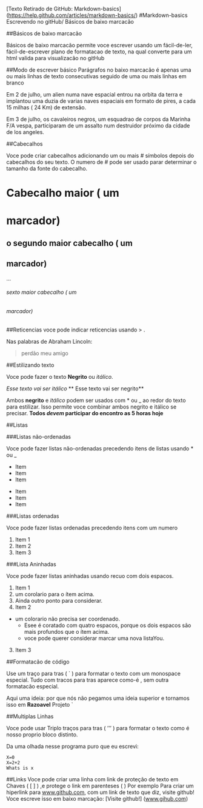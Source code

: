 [Texto Retirado de GitHub: Markdown-basics] (https://help.github.com/articles/markdown-basics/) 
#Markdown-basics
Escrevendo no gitHub/  Básicos de baixo marcacão


##Básicos de baixo marcacão

Básicos de baixo marcacão permite voce escrever usando um fácil-de-ler, fácil-de-escrever plano de formatacao de texto, na qual converte para um html valida para visualizacão no gitHub

##Modo de escrever básico
Parágrafos no baixo marcacão é apenas uma ou mais linhas de texto consecutivas seguido de uma ou mais linhas em branco

Em 2 de julho, um alien numa nave espacial entrou na orbita da terra e implantou uma duzia de varias naves espaciais em formato de pires, a cada 15 milhas ( 24 Km) de extensão.

Em 3 de julho, os cavaleiros negros, um esquadrao de corpos da Marinha F/A vespa, participaram de um assalto num destruidor próximo da cidade de los angeles.

##Cabecalhos

Voce pode criar cabecalhos adicionando um ou mais # símbolos depois do cabecalhos do seu texto. O numero de # pode ser usado parar determinar o tamanho da fonte do cabecalho.

# Cabecalho maior  ( um <h1> marcador)
## o segundo maior cabecalho ( um <h2> marcador)
…
######  sexto maior cabecalho ( um <h6> marcador)

##Reticencias
voce pode indicar reticencias usando > .

Nas palabras de Abraham Lincoln:
>perdão meu amigo

##Estilizando texto

Voce pode fazer o texto **Negrito** ou *itálico*.

*Esse texto vai ser itálico*
** Esse texto vai ser negrito**

Ambos **negrito** e *itálico* podem ser usados com * ou _ ao redor do texto para estilizar. Isso permite voce combinar ambos negrito e itálico se precisar.
**Todos _devem_ participar do encontro as 5 horas hoje**

##Listas


###Listas não-ordenadas

Voce pode fazer listas não-ordenadas precedendo itens de listas usando * ou _

* Item
* Item
* Item
- Item
- Item
- Item

###Listas ordenadas

Voce pode fazer listas ordenadas precedendo itens com um numero

1. Item 1
2. Item 2
3. Item 3

###Lista Aninhadas

Voce pode fazer listas aninhadas usando recuo com dois espacos.

1. Item 1
  1. um corolario para o ítem acima.
  2. Ainda outro ponto para considerar.
2. Item 2
  * um colorario não precisa ser coordenado.
    * Esee é coratado com quatro espacos, porque os dois espacos são mais profundos que o ítem acima.
    * voce pode querer considerar marcar uma nova listaYou.
3. Item 3

##Formatacão de código

Use um traço para tras ( ` ) para formatar o texto com um monospace especial. Tudo com tracos para tras aparece como-é ,  sem outra formatacão especial.

Aqui uma ideia: por que nós não pegamos uma ideia superior e tornamos isso em **Razoavel** Projeto `

##Multiplas Linhas

Voce pode usar Triplo traços para tras ( ’’’ ) para formatar o texto como é nosso proprio bloco distinto.

Da uma olhada nesse programa puro que eu escrevi:

```
X=0
X=2+2
Whats is x

```

##Links
Voce pode criar uma linha com link  de proteção de texto em Chaves ( [     ] ) ,e protege o link em parenteses (    )
Por exemplo
Para criar um hiperlink para www.github.com, com um link de texto que diz, visite github!  Voce escreve isso em baixo marcação: [Visite github!] (www.gihub.com) 


